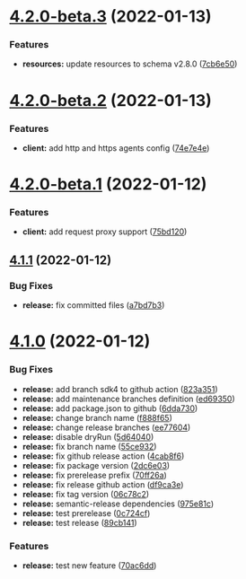 # [4.2.0-beta.3](https://github.com/commercelayer/commercelayer-sdk/compare/v4.2.0-beta.2...v4.2.0-beta.3) (2022-01-13)


### Features

* **resources:** update resources to schema v2.8.0 ([7cb6e50](https://github.com/commercelayer/commercelayer-sdk/commit/7cb6e502c3cc581c48774cd7d668f2cb0547e26d))

# [4.2.0-beta.2](https://github.com/commercelayer/commercelayer-sdk/compare/v4.2.0-beta.1...v4.2.0-beta.2) (2022-01-13)


### Features

* **client:** add http and https agents config ([74e7e4e](https://github.com/commercelayer/commercelayer-sdk/commit/74e7e4e530e6c1190f75b17f906ed7d9860a1e26))

# [4.2.0-beta.1](https://github.com/commercelayer/commercelayer-sdk/compare/v4.1.1...v4.2.0-beta.1) (2022-01-12)


### Features

* **client:** add request proxy support ([75bd120](https://github.com/commercelayer/commercelayer-sdk/commit/75bd12072dd6be38ceb3a29df806c2eddbfbf40f))

## [4.1.1](https://github.com/commercelayer/commercelayer-sdk/compare/v4.1.0...v4.1.1) (2022-01-12)


### Bug Fixes

* **release:** fix committed files ([a7bd7b3](https://github.com/commercelayer/commercelayer-sdk/commit/a7bd7b32cc74b5c233e3eb687db5af0b234a3207))

# [4.1.0](https://github.com/commercelayer/commercelayer-sdk/compare/v4.0.0...v4.1.0) (2022-01-12)


### Bug Fixes

* **release:** add branch sdk4 to github action ([823a351](https://github.com/commercelayer/commercelayer-sdk/commit/823a351eb196a75b3003092e567710ab09df70c8))
* **release:** add maintenance branches definition ([ed69350](https://github.com/commercelayer/commercelayer-sdk/commit/ed6935095c36d8012b1db4f0acbfbe26c3b87f0e))
* **release:** add package.json to github ([6dda730](https://github.com/commercelayer/commercelayer-sdk/commit/6dda730091b915ec968cc724be5fb4c0945c1674))
* **release:** change branch name ([f888f65](https://github.com/commercelayer/commercelayer-sdk/commit/f888f65809b19176b5e970c9c074e995b0faa68b))
* **release:** change release branches ([ee77604](https://github.com/commercelayer/commercelayer-sdk/commit/ee77604944235dc0d64c4cf2701f7eee9270b9c5))
* **release:** disable dryRun ([5d64040](https://github.com/commercelayer/commercelayer-sdk/commit/5d64040734aeda8890531e730b4a9e7d33ed2e79))
* **release:** fix branch name ([55ce932](https://github.com/commercelayer/commercelayer-sdk/commit/55ce93249018955252678e49d5d087da785a4706))
* **release:** fix github release action ([4cab8f6](https://github.com/commercelayer/commercelayer-sdk/commit/4cab8f65f13268bd94a2240b81953d2c4acd9020))
* **release:** fix package version ([2dc6e03](https://github.com/commercelayer/commercelayer-sdk/commit/2dc6e035312fe490481651455e13a636979689af))
* **release:** fix prerelease prefix ([70ff26a](https://github.com/commercelayer/commercelayer-sdk/commit/70ff26abb03d4366245afab729d00fe0759bae48))
* **release:** fix release github action ([df9ca3e](https://github.com/commercelayer/commercelayer-sdk/commit/df9ca3ecd167bdbf18f46fcb211e855ae52adef3))
* **release:** fix tag version ([06c78c2](https://github.com/commercelayer/commercelayer-sdk/commit/06c78c24a8ac929cc34794f09b9f8736e33b9c6d))
* **release:** semantic-release dependencies ([975e81c](https://github.com/commercelayer/commercelayer-sdk/commit/975e81cec81bb928a5f008b1e2d13f163d0a66c4))
* **release:** test prerelease ([0c724cf](https://github.com/commercelayer/commercelayer-sdk/commit/0c724cf1109b1f649c5904e50803c0a1bf3818d8))
* **release:** test release ([89cb141](https://github.com/commercelayer/commercelayer-sdk/commit/89cb14158ff27594406a01a0dffb40e5bbf85044))


### Features

* **release:** test new feature ([70ac6dd](https://github.com/commercelayer/commercelayer-sdk/commit/70ac6dd47390bcdf652d88ab3a78f07fb1eb5ba8))
